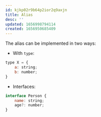 ```yaml
---
id: kjkp02r9b64p2ior2q9axjn
title: Alias
desc: ''
updated: 1656998794114
created: 1656950685409
---
```


The alias can be implemented in two ways:

- With `type`:

```js
type X = {
    a: string;
    b: number;
}
```

- Interfaces:

```js
interface Person {
    name: string;
    age?: number;
}
```
